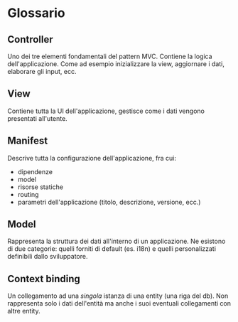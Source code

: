 # Glossario

## Controller

Uno dei tre elementi fondamentali del pattern MVC. Contiene la logica dell'applicazione.
Come ad esempio inizializzare la view, aggiornare i dati, elaborare gli input, ecc.

## View

Contiene tutta la UI dell'applicazione, gestisce come i dati vengono presentati all'utente.


## Manifest

Descrive tutta la configurazione dell'applicazione, fra cui:

- dipendenze
- model
- risorse statiche
- routing
- parametri dell'applicazione (titolo, descrizione, versione, ecc.)

## Model

Rappresenta la struttura dei dati all'interno di un applicazione. Ne esistono di due categorie: quelli
forniti di default (es. i18n) e quelli personalizzati definibili dallo sviluppatore.

## Context binding

Un collegamento ad una _singola_ istanza di una entity (una riga del db). Non rappresenta solo
i dati dell'entità ma anche i suoi eventuali collegamenti con altre entity.

